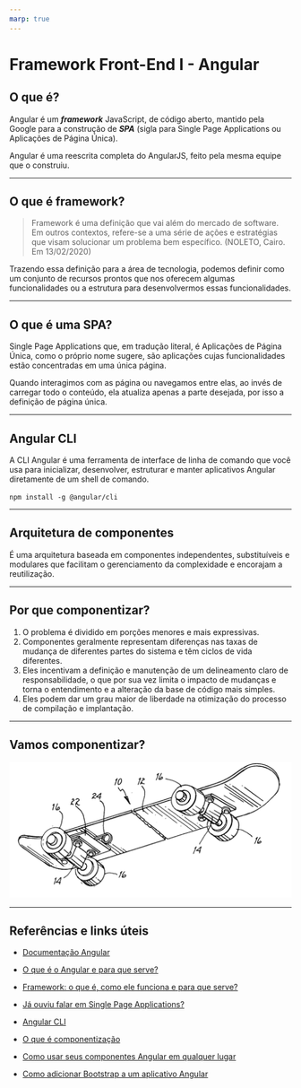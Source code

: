 ```yaml
---
marp: true
---
```


# Framework Front-End I - Angular

## O que é?

Angular é um **_framework_** JavaScript, de código aberto, mantido pela Google para a construção de **_SPA_** (sigla para Single Page Applications ou Aplicações de Página Única).

Angular é uma reescrita completa do AngularJS, feito pela mesma equipe que o construiu.

---

## O que é framework?

> Framework é uma definição que vai além do mercado de software. Em outros contextos, refere-se a uma série de ações e estratégias que visam solucionar um problema bem específico. (NOLETO, Cairo. Em 13/02/2020)

Trazendo essa definição para a área de tecnologia, podemos definir como um conjunto de recursos prontos que nos oferecem algumas funcionalidades ou a estrutura para desenvolvermos essas funcionalidades.

---

## O que é uma SPA?

Single Page Applications que, em tradução literal, é Aplicações de Página Única, como o próprio nome sugere, são aplicações cujas funcionalidades estão concentradas em uma única página.

Quando interagimos com as página ou navegamos entre elas, ao invés de carregar todo o conteúdo, ela atualiza apenas a parte desejada, por isso a definição de página única.

---

## Angular CLI

A CLI Angular é uma ferramenta de interface de linha de comando que você usa para inicializar, desenvolver, estruturar e manter aplicativos Angular diretamente de um shell de comando.

`npm install -g @angular/cli`

---

## Arquitetura de componentes

É uma arquitetura baseada em componentes independentes, substituíveis e modulares que facilitam o gerenciamento da complexidade e encorajam a reutilização.

---

## Por que componentizar?

1. O problema é dividido em porções menores e mais expressivas.
2. Componentes geralmente representam diferenças nas taxas de mudança de diferentes partes do sistema e têm ciclos de vida diferentes.
3. Eles incentivam a definição e manutenção de um delineamento claro de responsabilidade, o que por sua vez limita o impacto de mudanças e torna o entendimento e a alteração da base de código mais simples.
4. Eles podem dar um grau maior de liberdade na otimização do processo de compilação e implantação.

---

## Vamos componentizar?

![Componentes](./components.png)

---

## Referências e links úteis

- [Documentação Angular](https://angular.io/docs)

- [O que é o Angular e para que serve?](https://www.treinaweb.com.br/blog/o-que-e-o-angular-e-para-que-serve)

- [Framework: o que é, como ele funciona e para que serve?](https://blog.betrybe.com/framework-de-programacao/o-que-e-framework/)

- [Já ouviu falar em Single Page Applications?](https://www.devmedia.com.br/ja-ouviu-falar-em-single-page-applications/39009)

- [Angular CLI](https://angular.io/cli)

- [O que é componentização](https://hnz.com.br/o-que-e-componentizacao/)

- [Como usar seus componentes Angular em qualquer lugar](https://blog.wgbn.com.br/como-usar-seus-componentes-angular-em-qualquer-lugar-3ef1d57c117e)

- [Como adicionar Bootstrap a um aplicativo Angular](https://www.freecodecamp.org/news/how-to-add-bootstrap-css-framework-to-an-angular-application/)